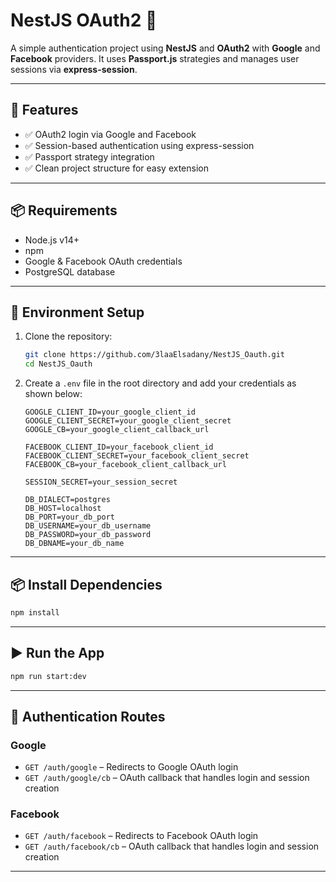 
# NestJS OAuth2 🔐

A simple authentication project using **NestJS** and **OAuth2** with **Google** and **Facebook** providers. It uses **Passport.js** strategies and manages user sessions via **express-session**.

---

## 🚀 Features

- ✅ OAuth2 login via Google and Facebook
- ✅ Session-based authentication using express-session
- ✅ Passport strategy integration
- ✅ Clean project structure for easy extension

---

## 📦 Requirements

- Node.js v14+
- npm
- Google & Facebook OAuth credentials
- PostgreSQL database

---

## 📁 Environment Setup

1. Clone the repository:
   ```bash
   git clone https://github.com/3laaElsadany/NestJS_Oauth.git
   cd NestJS_Oauth
   ```

2. Create a `.env` file in the root directory and add your credentials as shown below:
   ```env
   GOOGLE_CLIENT_ID=your_google_client_id
   GOOGLE_CLIENT_SECRET=your_google_client_secret
   GOOGLE_CB=your_google_client_callback_url

   FACEBOOK_CLIENT_ID=your_facebook_client_id
   FACEBOOK_CLIENT_SECRET=your_facebook_client_secret
   FACEBOOK_CB=your_facebook_client_callback_url

   SESSION_SECRET=your_session_secret

   DB_DIALECT=postgres
   DB_HOST=localhost
   DB_PORT=your_db_port
   DB_USERNAME=your_db_username
   DB_PASSWORD=your_db_password
   DB_DBNAME=your_db_name
   ```

---

## 📦 Install Dependencies

```bash
npm install
```

---

## ▶️ Run the App

```bash
npm run start:dev
```

---

## 🔑 Authentication Routes

### Google

- `GET /auth/google` – Redirects to Google OAuth login
- `GET /auth/google/cb` – OAuth callback that handles login and session creation

### Facebook

- `GET /auth/facebook` – Redirects to Facebook OAuth login
- `GET /auth/facebook/cb` – OAuth callback that handles login and session creation

---
